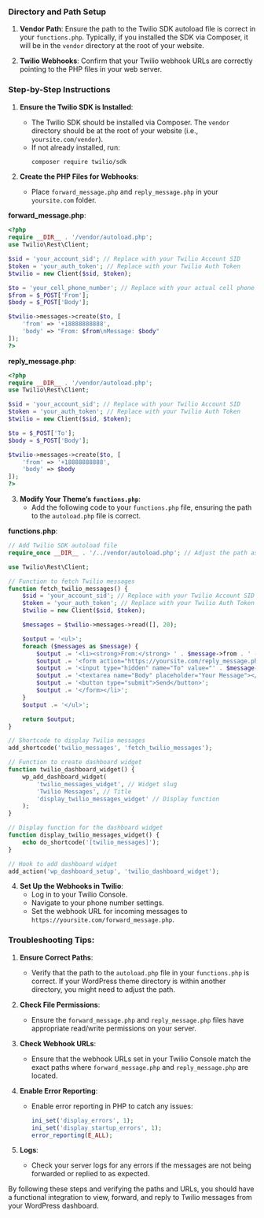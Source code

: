 ### Directory and Path Setup

1. **Vendor Path**: Ensure the path to the Twilio SDK autoload file is correct in your `functions.php`. Typically, if you installed the SDK via Composer, it will be in the `vendor` directory at the root of your website.

2. **Twilio Webhooks**: Confirm that your Twilio webhook URLs are correctly pointing to the PHP files in your web server.

### Step-by-Step Instructions

1. **Ensure the Twilio SDK is Installed**:
   - The Twilio SDK should be installed via Composer. The `vendor` directory should be at the root of your website (i.e., `yoursite.com/vendor`).
   - If not already installed, run:
     ```bash
     composer require twilio/sdk
     ```

2. **Create the PHP Files for Webhooks**:
   - Place `forward_message.php` and `reply_message.php` in your `yoursite.com` folder.

**forward_message.php**:
```php
<?php
require __DIR__ . '/vendor/autoload.php';
use Twilio\Rest\Client;

$sid = 'your_account_sid'; // Replace with your Twilio Account SID
$token = 'your_auth_token'; // Replace with your Twilio Auth Token
$twilio = new Client($sid, $token);

$to = 'your_cell_phone_number'; // Replace with your actual cell phone number
$from = $_POST['From'];
$body = $_POST['Body'];

$twilio->messages->create($to, [
    'from' => '+18888888888',
    'body' => "From: $from\nMessage: $body"
]);
?>
```

**reply_message.php**:
```php
<?php
require __DIR__ . '/vendor/autoload.php';
use Twilio\Rest\Client;

$sid = 'your_account_sid'; // Replace with your Twilio Account SID
$token = 'your_auth_token'; // Replace with your Twilio Auth Token
$twilio = new Client($sid, $token);

$to = $_POST['To'];
$body = $_POST['Body'];

$twilio->messages->create($to, [
    'from' => '+18888888888',
    'body' => $body
]);
?>
```

3. **Modify Your Theme’s `functions.php`**:
   - Add the following code to your `functions.php` file, ensuring the path to the `autoload.php` file is correct.

**functions.php**:
```php
// Add Twilio SDK autoload file
require_once __DIR__ . '/../vendor/autoload.php'; // Adjust the path as necessary

use Twilio\Rest\Client;

// Function to fetch Twilio messages
function fetch_twilio_messages() {
    $sid = 'your_account_sid'; // Replace with your Twilio Account SID
    $token = 'your_auth_token'; // Replace with your Twilio Auth Token
    $twilio = new Client($sid, $token);

    $messages = $twilio->messages->read([], 20);

    $output = '<ul>';
    foreach ($messages as $message) {
        $output .= '<li><strong>From:</strong> ' . $message->from . ' - <strong>Message:</strong> ' . $message->body . '<br>';
        $output .= '<form action="https://yoursite.com/reply_message.php" method="post">';
        $output .= '<input type="hidden" name="To" value="' . $message->from . '">';
        $output .= '<textarea name="Body" placeholder="Your Message"></textarea>';
        $output .= '<button type="submit">Send</button>';
        $output .= '</form></li>';
    }
    $output .= '</ul>';

    return $output;
}

// Shortcode to display Twilio messages
add_shortcode('twilio_messages', 'fetch_twilio_messages');

// Function to create dashboard widget
function twilio_dashboard_widget() {
    wp_add_dashboard_widget(
        'twilio_messages_widget', // Widget slug
        'Twilio Messages', // Title
        'display_twilio_messages_widget' // Display function
    );
}

// Display function for the dashboard widget
function display_twilio_messages_widget() {
    echo do_shortcode('[twilio_messages]');
}

// Hook to add dashboard widget
add_action('wp_dashboard_setup', 'twilio_dashboard_widget');
```

4. **Set Up the Webhooks in Twilio**:
   - Log in to your Twilio Console.
   - Navigate to your phone number settings.
   - Set the webhook URL for incoming messages to `https://yoursite.com/forward_message.php`.

### Troubleshooting Tips:

1. **Ensure Correct Paths**:
   - Verify that the path to the `autoload.php` file in your `functions.php` is correct. If your WordPress theme directory is within another directory, you might need to adjust the path.

2. **Check File Permissions**:
   - Ensure the `forward_message.php` and `reply_message.php` files have appropriate read/write permissions on your server.

3. **Check Webhook URLs**:
   - Ensure that the webhook URLs set in your Twilio Console match the exact paths where `forward_message.php` and `reply_message.php` are located.

4. **Enable Error Reporting**:
   - Enable error reporting in PHP to catch any issues:
     ```php
     ini_set('display_errors', 1);
     ini_set('display_startup_errors', 1);
     error_reporting(E_ALL);
     ```

5. **Logs**:
   - Check your server logs for any errors if the messages are not being forwarded or replied to as expected.

By following these steps and verifying the paths and URLs, you should have a functional integration to view, forward, and reply to Twilio messages from your WordPress dashboard.
